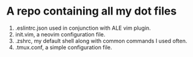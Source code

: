 # A repo containing all my dot files

1. .eslintrc.json used in conjunction with ALE vim plugin.
2. init.vim, a neovim configuration file.
3. .zshrc, my default shell along with common commands I used often.
4. .tmux.conf, a simple configuration file.
